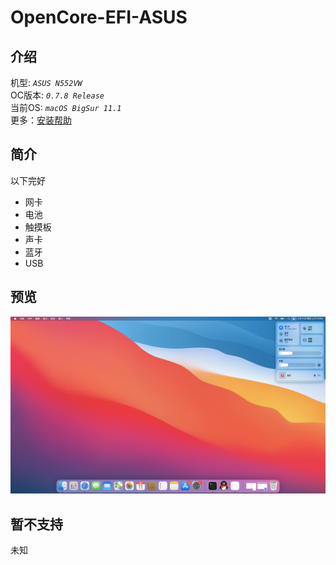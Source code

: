 # OpenCore-EFI-ASUS

## 介绍
机型: *`ASUS N552VW`*  
OC版本: *`0.7.8 Release`*  
当前OS: *`macOS BigSur 11.1`*  
更多：[安装帮助](./Spec.md)

## 简介
以下完好
+ 网卡
+ 电池
+ 触摸板
+ 声卡
+ 蓝牙
+ USB

## 预览
![macOS_BigSur11.1](./Preview.png)

## 暂不支持
未知
